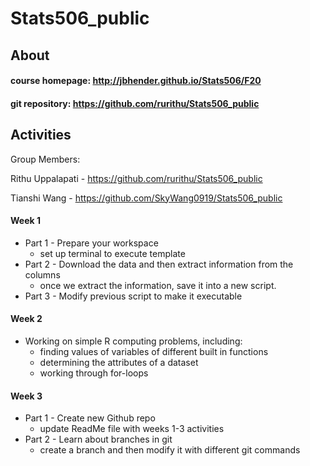 # Stats506_public

## About 

#### course homepage: http://jbhender.github.io/Stats506/F20
#### git repository: https://github.com/rurithu/Stats506_public

## Activities 
Group Members: 

Rithu Uppalapati - https://github.com/rurithu/Stats506_public

Tianshi Wang - https://github.com/SkyWang0919/Stats506_public
#### Week 1 
* Part 1 - Prepare your workspace 
  + set up terminal to execute template 
* Part 2 - Download the data and then extract information from the columns 
  + once we extract the information, save it into a new script.
* Part 3 - Modify previous script to make it executable 
#### Week 2 
* Working on simple R computing problems, including: 
  + finding values of variables of different built in functions 
  + determining the attributes of a dataset 
  + working through for-loops
#### Week 3 
* Part 1 - Create new Github repo 
  + update ReadMe file with weeks 1-3 activities 
* Part 2 - Learn about branches in git 
  + create a branch and then modify it with different git commands
